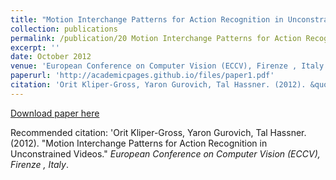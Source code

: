 ```yaml
---
title: "Motion Interchange Patterns for Action Recognition in Unconstrained Videos"
collection: publications
permalink: /publication/20 Motion Interchange Patterns for Action Recognition in Unconstrained Videos
excerpt: ''
date: October 2012
venue: 'European Conference on Computer Vision (ECCV), Firenze , Italy'
paperurl: 'http://academicpages.github.io/files/paper1.pdf'
citation: 'Orit Kliper-Gross, Yaron Gurovich, Tal Hassner. (2012). &quot;Motion Interchange Patterns for Action Recognition in Unconstrained Videos.&quot; <i>European Conference on Computer Vision (ECCV), Firenze , Italy</i>.'
---
```


[Download paper here](http://academicpages.github.io/files/paper1.pdf)

Recommended citation: 'Orit Kliper-Gross, Yaron Gurovich, Tal Hassner. (2012). "Motion Interchange Patterns for Action Recognition in Unconstrained Videos." <i>European Conference on Computer Vision (ECCV), Firenze , Italy</i>.
